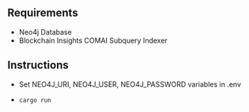 ## Requirements
- Neo4j Database
- Blockchain Insights COMAI Subquery Indexer

## Instructions
- Set NEO4J_URI, NEO4J_USER, NEO4J_PASSWORD variables in .env
- ```bash
  cargo run
  ```
